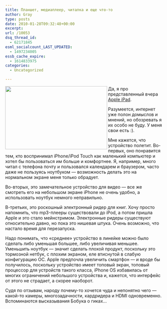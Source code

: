 ```yaml
---
title: Планшет, медиаплеер, читалка и еще что-то
author: Gray
type: posts
date: 2010-01-28T09:32:48+00:00
excerpt:
url: /10053
dsq_thread_id:
  - 62171845
esml_socialcount_LAST_UPDATED:
  - 1497234005
essb_cache_expire:
  - 1614833975
categories:
  - Uncategorized

---
```








<img src="https://i0.wp.com/img-fotki.yandex.ru/get/4114/gray7400.7e/0_3d4a6_d6a1b68_L.jpg?resize=326%2C202" width="326" height="202" title="" alt="" border="0" align="left" data-recalc-dims="1" /> 

Да, я про представленный вчера [Apple iPad][1].

Разумеется, интернет уже полон домыслов и мнений, но обозревать я их особо не буду. У меня свои есть :).

Мне кажется, что устройство полетит. Во-первых, оно понравится тем, кто воспринимал iPhone/iPod Touch как маленький компьютер и хотел бы пользоваться им больше и комфортнее. Я, например, много читал с телефона почту и пользовался календарем и браузером, часто даже не пользуясь ноутбуком &#8212; возможность делать это на нормальном экране меня только обрадует.

Во-вторых, это замечательное устройство для видео &#8212; все же смотреть его на небольшом экране iPhone не очень удобно, а использовать ноутбук немного неправильно.

В-третьих, это роскошный электронный ридер для книг. Хочу просто напомнить, что mp3-плееры существовали до iPod, а потом пришла Apple и это стало мейнстримом. Электронные ридеры существуют относительно давно, но пока это нишевая штука. Очень возможно, что настало время для перезапуска.

Надо понимать, что &#171;среднее&#187; устройство в линейке можно было сделать либо уменьшая большее, либо увеличивая меньшее. Уменьшить ноутбук &#8212; значит сделать плохой продукт, поскольку это тормозной нетбук, с плохим экраном, еле втиснутой в слабую конфигурацию ОС. Apple предпочла увеличить смартфон &#8212; и вроде бы получилось, поскольку устройство имеет топовый экран, топовый процессор для устройств такого класса, iPhone OS избавилась от многих ограничений небольшого устройства и, кажется, что интерфейс от этого не страдает, а скорее наоборот.

Судя по отзывам, народу почему-то хочется чуда и непонятно чего &#8212; какой-то камеры, многозадачности, кардридера и HDMI одновременно. Вспоминаются высказывания Бобука о гиках&#8230;

 [1]: http://www.apple.com/ipad/